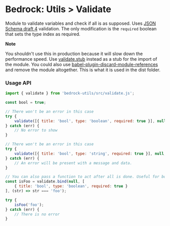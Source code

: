 # Bedrock: Utils > Validate

Module to validate variables and check if all is as supposed. Uses [JSON Schema draft 4](http://json-schema.org/documentation.html) validation.
The only modification is the `required` boolean that sets the type index as required.

**Note**

You shouldn't use this in production because it will slow down the performance speed. Use [validate.stub](../src/validate.stub.js) instead as a stub for the import of the module.
You could also use [babel-plugin-discard-module-references](https://github.com/ArnaudRinquin/babel-plugin-discard-module-references) and remove the module altogether. This is what it is used in the dist folder.

### Usage API
```js
import { validate } from 'bedrock-utils/src/validate.js';

const bool = true;

// There won't be an error in this case
try {
    validate([{ title: 'bool', type: 'boolean', required: true }], null, bool);
} catch (err) {
    // No error to show
}

// There won't be an error in this case
try {
    validate([{ title: 'bool', type: 'string', required: true }], null, bool);
} catch (err) {
    // An error will be present with a message and data.
}

// You can also pass a function to act after all is done. Useful for bounds for example.
const isFoo = validate.bind(null, [
    { title: 'bool', type: 'boolean', required: true }
], (str) => str === 'foo');

try {
    isFoo('foo');
} catch (err) {
    // There is no error
}
```
